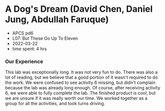 # A Dog's Dream (David Chen, Daniel Jung, Abdullah Faruque)
* APCS pd6
* L07: But These Go Up To Eleven
* 2022-03-22
* time spent: 4 hrs

### Our Experience
 
This lab was exceptionally long. It was not very fun to do. There was also a lot of reading, but we believe that a good portion of it wasn't required to do the work. We were confused to see activity 6 missing, but didn't complain because the lab was already long enough. Of course, after receiving activity 6, we were able to fully complete the lab. The finished product is cool, but we are unsure if it was really worth our time. We worked together as a group for all the activities, and took turns driving.
